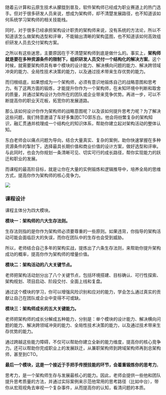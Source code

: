 随着云计算和云原生技术从朦胧到普及，软件架构师已经成为职业赛道上的热门选手。但对于很多研发人员来说，想成为架构师，却不清楚发展路径，也不知道该如何系统学习架构师的相关技能栈。

同时，对于很多已经承担架构设计职责的架构师来说，没有系统的方法论，所以不知道该怎么做架构选型和评审，不能输出清晰的架构蓝图，也不知道该如何高效组织研发人员去交付架构方案。

之所以有这些迷思，主要原因在于不清楚架构师到底是做什么的。事实上，**架构师就是要在多种资源条件的限制下，组织研发人员交付一个结构化的解决方案**。这个时候，就需要架构师具有单个模块的设计能力、解决横向问题的能力、解决跨领域冲突的能力、全局性技术决策的能力，以及通过技术带来生存优势的能力。

而归根结底，如果想成为一个架构师，必须有意识地锻炼自己的战略意图和思考力。有了这两方面的锻炼，才能提升你作为一个架构师，在未知环境中判断和取舍的质量，并通过架构设计为你所在的团队或企业带来竞争优势。再进一步，可以不断提高你的职业天花板，拓宽你的发展道路。

那么该如何设计你作为架构师的战略意图呢？以及该如何提升思考力呢？为了解决这些问题，我们特意邀请了车好多集团CTO郭东白。他会将纷繁复杂的架构知识，融汇贯通并梳理成一个结构化的知识体系，帮助你建立起对架构活动的整体认知。

东白老师会以痛点问题为导向，结合大量真实、复杂的案例，助你快速掌握在多种资源条件的掣肘下，选择最具长期价值和商业价值的设计方案，做好选型和评审。与此同时，也会为你规划一条清晰可见、切实可行的成长路径，帮你实现能力的跃迁和职业的发展。

而课程的最高阶目标，就是让你在大量的实例锻炼和逻辑推导中，培养全局的思维方式，提高你作为架构师的核心竞争力。

![](https://static001.geekbang.org/resource/image/88/c9/88a30a0e34a02aeca32bf282e48124c9.jpg)

### 课程设计

课程主体分为四大模块。

**模块一：架构师的六大生存法则。**

生存法则指的是你作为架构师必须要尊重的一些原则。如果违背，你指导的架构活动可能会面临巨大的失误，而你在团队中的生存也会受到威胁。

所以，老师结合自己多年的架构实战，提炼出了六条生存法则，来帮助你提升架构成功的概率，提高你作为架构师的增量价值。

**模块二：架构活动的八大关键节点。**

老师把架构活动划分出了八个关键节点，包括环境搭建、目标确认、可行性探索、架构规划、项目启动、阶段交付、全面上线和复盘。

通过这个模块的学习，你可以增强风险识别和应对的能力，学会怎么通过真实的贡献让自己在团队或企业中变得不可或缺。

**模块三：架构师成长的五大关键能力。**

老师把架构师的成长分解成五种能力，分别是：单个模块的设计能力、解决横向问题的能力、解决跨领域冲突的能力、全局性技术决策的能力，以及通过技术带来生存优势的能力。

通过跨越这些能力障碍，不仅可以帮助你建立全新的能力维度，提高你的核心竞争力。还可以帮助你完成职业上的发展跃迁，从兼职架构师到跨域架构师再到总架构师，甚至到CTO。

**最后一个模块，这是一个接近于手把手传授技能的环节，会着重锻炼你的思考力**。

思考力，是一个架构师生存与发展最核心的能力。因此，老师会提供一些他和团队提升思考质量的方法，并通过实际案例来示范他常用的思考路径（比如中台），带你从宏观视角去审视一个复杂事件，从而提高你的认知，看清问题的本质。